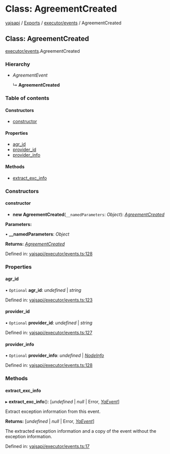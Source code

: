 # Class: AgreementCreated

[yajsapi](../yajsapi.md) / [Exports](../modules/) / [executor/events](../modules/executor_events.md) / AgreementCreated

## Class: AgreementCreated

[executor/events](../modules/executor_events.md).AgreementCreated

### Hierarchy

* _AgreementEvent_

  ↳ **AgreementCreated**

### Table of contents

#### Constructors

* [constructor](executor_events.agreementcreated.md#constructor)

#### Properties

* [agr\_id](executor_events.agreementcreated.md#agr_id)
* [provider\_id](executor_events.agreementcreated.md#provider_id)
* [provider\_info](executor_events.agreementcreated.md#provider_info)

#### Methods

* [extract\_exc\_info](executor_events.agreementcreated.md#extract_exc_info)

### Constructors

#### constructor

+ **new AgreementCreated**\(`__namedParameters`: _Object_\): [_AgreementCreated_](executor_events.agreementcreated.md)

**Parameters:**

• **\_\_namedParameters**: _Object_

**Returns:** [_AgreementCreated_](executor_events.agreementcreated.md)

Defined in: [yajsapi/executor/events.ts:128](https://github.com/golemfactory/yajsapi/blob/289a25a/yajsapi/executor/events.ts#L128)

### Properties

#### agr\_id

• `Optional` **agr\_id**: _undefined_ \| _string_

Defined in: [yajsapi/executor/events.ts:123](https://github.com/golemfactory/yajsapi/blob/289a25a/yajsapi/executor/events.ts#L123)

#### provider\_id

• `Optional` **provider\_id**: _undefined_ \| _string_

Defined in: [yajsapi/executor/events.ts:127](https://github.com/golemfactory/yajsapi/blob/289a25a/yajsapi/executor/events.ts#L127)

#### provider\_info

• `Optional` **provider\_info**: _undefined_ \| [_NodeInfo_](props.nodeinfo.md)

Defined in: [yajsapi/executor/events.ts:128](https://github.com/golemfactory/yajsapi/blob/289a25a/yajsapi/executor/events.ts#L128)

### Methods

#### extract\_exc\_info

▸ **extract\_exc\_info**\(\): \[_undefined_ \| _null_ \| Error, [_YaEvent_](executor_events.yaevent.md)\]

Extract exception information from this event.

**Returns:** \[_undefined_ \| _null_ \| Error, [_YaEvent_](executor_events.yaevent.md)\]

The extracted exception information and a copy of the event without the exception information.

Defined in: [yajsapi/executor/events.ts:17](https://github.com/golemfactory/yajsapi/blob/289a25a/yajsapi/executor/events.ts#L17)

